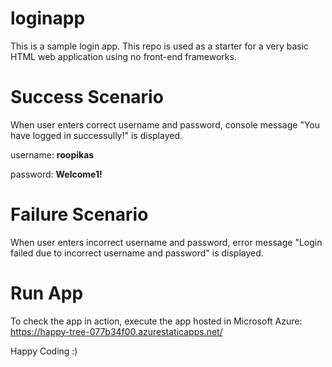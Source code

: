 # loginapp
This is a sample login app. This repo is used as a starter for a very basic HTML web application using no front-end frameworks. 

# Success Scenario

When user enters correct username and password, console message "You have logged in successully!" is displayed.

username: **roopikas** 


password: **Welcome1!**

# Failure Scenario

When user enters incorrect username and password, error message "Login failed due to incorrect username and password" is displayed.

# Run App

To check the app in action, execute the app hosted in Microsoft Azure: https://happy-tree-077b34f00.azurestaticapps.net/

Happy Coding :)
